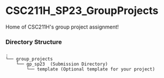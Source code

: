 # CSC211H_SP23_GroupProjects

Home of CSC211H's group project assignment!

### Directory Structure
```text
.
└── group_projects
    └── gp_sp23  (Submission Directory)
        └── template (Optional template for your project)
```